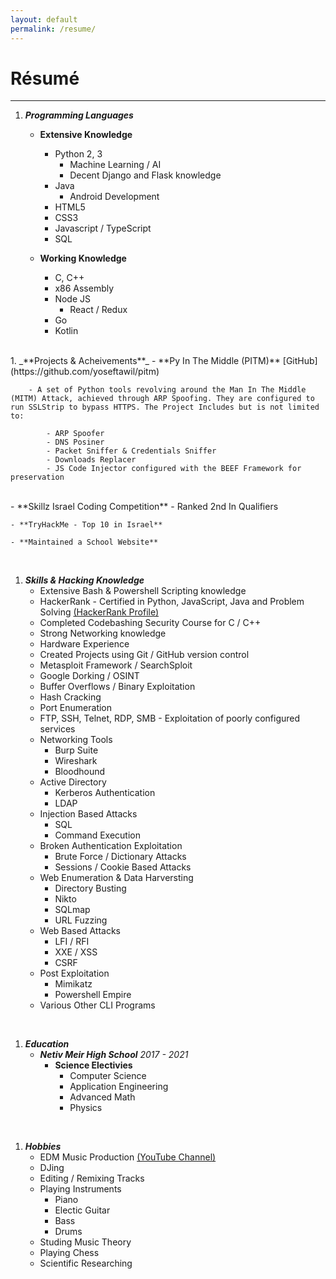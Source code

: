 ```yaml
---
layout: default
permalink: /resume/
---
```


# Résumé
---

1. _**Programming Languages**_

    - **Extensive Knowledge**

        - Python 2, 3
            - Machine Learning / AI
            - Decent Django and Flask knowledge
        - Java
            - Android Development
        - HTML5
        - CSS3
        - Javascript / TypeScript
        - SQL

    - **Working Knowledge**

        - C, C++
        - x86 Assembly
        - Node JS
            - React / Redux
        - Go
        - Kotlin  
<br/>
1. _**Projects & Acheivements**_
    - **Py In The Middle (PITM)** [GitHub](https://github.com/yoseftawil/pitm)
        
        - A set of Python tools revolving around the Man In The Middle (MITM) Attack, achieved through ARP Spoofing. They are configured to run SSLStrip to bypass HTTPS. The Project Includes but is not limited to:

            - ARP Spoofer
            - DNS Posiner
            - Packet Sniffer & Credentials Sniffer
            - Downloads Replacer
            - JS Code Injector configured with the BEEF Framework for preservation  
<br/>
    - **Skillz Israel Coding Competition**
        -   Ranked 2nd In Qualifiers

    - **TryHackMe - Top 10 in Israel**
    
    - **Maintained a School Website**  
<br/>

1. _**Skills & Hacking Knowledge**_
    - Extensive Bash & Powershell Scripting knowledge
    - HackerRank - Certified in Python, JavaScript, Java and Problem Solving [(HackerRank Profile)](https://www.hackerrank.com/yoseftawil)
    - Completed Codebashing Security Course for C / C++
    - Strong Networking knowledge
    - Hardware Experience
    - Created Projects using Git / GitHub version control
    - Metasploit Framework / SearchSploit
    - Google Dorking / OSINT
    - Buffer Overflows / Binary Exploitation
    - Hash Cracking
    - Port Enumeration
    - FTP, SSH, Telnet, RDP, SMB - Exploitation of poorly configured services
    - Networking Tools
        - Burp Suite
        - Wireshark
        - Bloodhound
    - Active Directory 
        - Kerberos Authentication 
        - LDAP
    - Injection Based Attacks
        - SQL
        - Command Execution
    - Broken Authentication Exploitation
        - Brute Force / Dictionary Attacks
        - Sessions / Cookie Based Attacks
    - Web Enumeration & Data Harversting
        - Directory Busting
        - Nikto
        - SQLmap
        - URL Fuzzing
    - Web Based Attacks
        - LFI / RFI
        - XXE / XSS
        - CSRF
    - Post Exploitation
        - Mimikatz
        - Powershell Empire
    - Various Other CLI Programs  
<br/>

1. _**Education**_
    - _**Netiv Meir High School**_  _2017 - 2021_ 
        - **Science Electivies**
            - Computer Science
            - Application Engineering
            - Advanced Math
            - Physics  
<br/>

1. _**Hobbies**_
    - EDM Music Production [(YouTube Channel)](https://www.youtube.com/channel/UCOqSvQ0fu4OhJ-Mlcrd5e-w)
    - DJing
    - Editing / Remixing Tracks
    - Playing Instruments
        - Piano
        - Electic Guitar
        - Bass
        - Drums
    - Studing Music Theory
    - Playing Chess
    - Scientific Researching